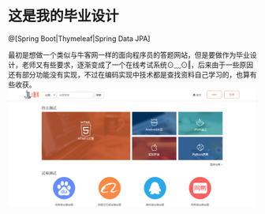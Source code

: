 # 这是我的毕业设计

@[Spring Boot|Thymeleaf|Spring Data JPA]

最初是想做一个类似与牛客网一样的面向程序员的答题网站，但是要做作为毕业设计，老师又有些要求，逐渐变成了一个在线考试系统⊙﹏⊙‖，后来由于一些原因还有部分功能没有实现，不过在编码实现中技术都是查找资料自己学习的，也算有些收获。
![Alt text](https://github.com/bujue0110/testMyself/blob/master/a.png)
